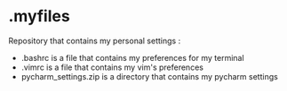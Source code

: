 # .myfiles

Repository that contains my personal settings :
- .bashrc is a file that contains my preferences for my terminal
- .vimrc is a file that contains my vim's preferences
- pycharm_settings.zip is a directory that contains my pycharm settings
